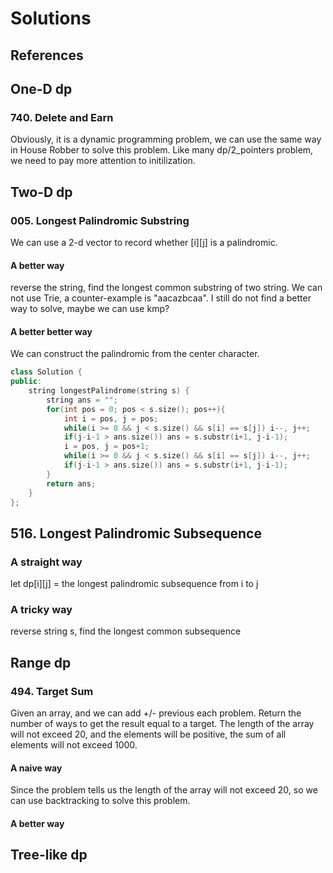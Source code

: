 # Solutions

## References


## One-D dp
### 740. Delete and Earn
Obviously, it is a dynamic programming problem, we can use the same way in House Robber to solve this problem. Like many dp/2_pointers problem, we need to pay more attention to initilization.

## Two-D dp
### 005. Longest Palindromic Substring
We can use a 2-d vector to record whether [i][j] is a palindromic.
#### A better way
reverse the string, find the longest common substring of two string. We can not use Trie, a counter-example is "aacazbcaa". I still do not find a better way to solve, maybe we can use kmp?

#### A better better way
We can construct the palindromic from the center character.
```C++
class Solution {
public:
    string longestPalindrome(string s) {
        string ans = "";
        for(int pos = 0; pos < s.size(); pos++){
            int i = pos, j = pos;
            while(i >= 0 && j < s.size() && s[i] == s[j]) i--, j++;
            if(j-i-1 > ans.size()) ans = s.substr(i+1, j-i-1);
            i = pos, j = pos+1;
            while(i >= 0 && j < s.size() && s[i] == s[j]) i--, j++;
            if(j-i-1 > ans.size()) ans = s.substr(i+1, j-i-1);
        }
        return ans;
    }
};
```

## 516. Longest Palindromic Subsequence
### A straight way
let dp[i][j] = the longest palindromic subsequence from i to j

### A tricky way
reverse string s, find the longest common subsequence

## Range dp
### 494. Target Sum
Given an array, and we can add +/- previous each problem. Return the number of ways to get the result equal to a target.
The length of the array will not exceed 20, and the elements will be positive, the sum of all elements will not exceed 1000.

#### A naive way
Since the problem tells us the length of the array will not exceed 20, so we can use backtracking to solve this problem.

#### A better way




## Tree-like dp

